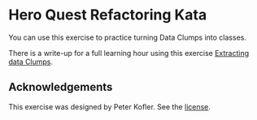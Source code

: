Hero Quest Refactoring Kata
===========================

You can use this exercise to practice turning Data Clumps into classes.

There is a write-up for a full learning hour using this exercise [Extracting data Clumps](https://sammancoaching.org/learning_hours/refactoring/extracting_data_clumps.html).

Acknowledgements
----------------

This exercise was designed by Peter Kofler. See the [license](license.txt).
